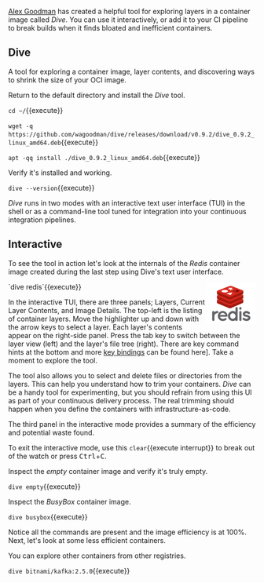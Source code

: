 [Alex Goodman](https://github.com/wagoodman) has created a helpful tool for exploring layers in a container image called _Dive_. You can use it interactively, or add it to your CI pipeline to break builds when it finds bloated and inefficient containers.

## Dive

A tool for exploring a container image, layer contents, and discovering ways to shrink the size of your OCI image.

Return to the default directory and install the _Dive_ tool.

`cd ~/`{{execute}}

`wget -q https://github.com/wagoodman/dive/releases/download/v0.9.2/dive_0.9.2_linux_amd64.deb`{{execute}}

`apt -qq install ./dive_0.9.2_linux_amd64.deb`{{execute}}

Verify it's installed and working.

`dive --version`{{execute}}

_Dive_ runs in two modes with an interactive text user interface (TUI) in the shell or as a command-line tool tuned for integration into your continuous integration pipelines.

## Interactive

To see the tool in action let's look at the internals of the _Redis_ container image created during the last step using Dive's text user interface.

<img align="right" src="./assets/redis.png" width="100">
`dive redis`{{execute}}

In the interactive TUI, there are three panels; Layers, Current Layer Contents, and Image Details. The top-left is the listing of container layers. Move the highlighter up and down with the arrow keys to select a layer. Each layer's contents appear on the right-side panel. Press the tab key to switch between the layer view (left) and the layer's file tree (right). There are key command hints at the bottom and more [key bindings](https://github.com/wagoodman/dive#keybindings) can be found here]. Take a moment to explore the tool.

The tool also allows you to select and delete files or directories from the layers. This can help you understand how to trim your containers. _Dive_ can be a handy tool for experimenting, but you should refrain from using this UI as part of your continuous delivery process. The real trimming should happen when you define the containers with infrastructure-as-code.

The third panel in the interactive mode provides a summary of the efficiency and potential waste found.

To exit the interactive mode, use this `clear`{{execute interrupt}} to break out of the watch or press <kbd>Ctrl</kbd>+<kbd>C</kbd>.

Inspect the _empty_ container image and verify it's truly empty.

`dive empty`{{execute}}

Inspect the _BusyBox_ container image.

`dive busybox`{{execute}}

Notice all the commands are present and the image efficiency is at 100%. Next, let's look at some less efficient containers.

You can explore other containers from other registries.

`dive bitnami/kafka:2.5.0`{{execute}}
